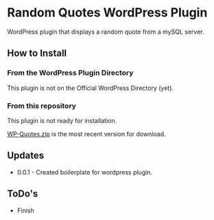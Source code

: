 # Random Quotes WordPress Plugin

WordPress plugin that displays a random quote from a mySQL server.

## How to Install

### From the WordPress Plugin Directory

This plugin is not on the Official WordPress Directory (yet).

### From this repository

This plugin is not ready for installation.

[WP-Quotes.zip](wp-quotes.zip) is the most recent version for download.

## Updates

- 0.0.1 - Created boilerplate for wordpress plugin.

## ToDo's

- Finish
